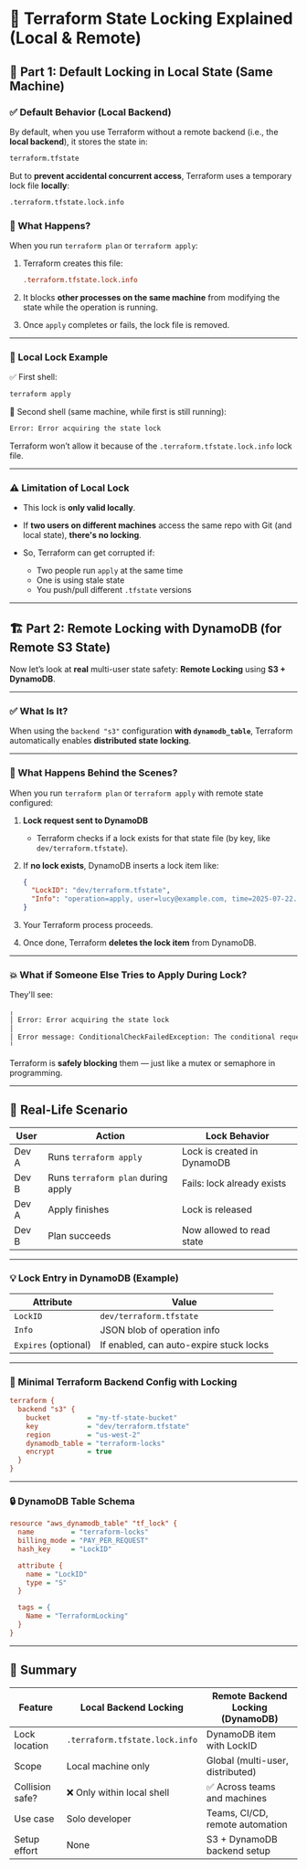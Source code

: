 # 🔐 Terraform State Locking Explained (Local & Remote)

## 🧰 Part 1: Default Locking in Local State (Same Machine)

### ✅ Default Behavior (Local Backend)

By default, when you use Terraform without a remote backend (i.e., the **local backend**), it stores the state in:

```bash
terraform.tfstate
```

But to **prevent accidental concurrent access**, Terraform uses a temporary lock file **locally**:

```bash
.terraform.tfstate.lock.info
```

### 🧠 What Happens?

When you run `terraform plan` or `terraform apply`:

1. Terraform creates this file:

   ```ini
   .terraform.tfstate.lock.info
   ```

2. It blocks **other processes on the same machine** from modifying the state while the operation is running.

3. Once `apply` completes or fails, the lock file is removed.

---

### 🧪 Local Lock Example

✅ First shell:

```bash
terraform apply
```

🚫 Second shell (same machine, while first is still running):

```bash
Error: Error acquiring the state lock
```

Terraform won’t allow it because of the `.terraform.tfstate.lock.info` lock file.

---

### ⚠️ Limitation of Local Lock

- This lock is **only valid locally**.
- If **two users on different machines** access the same repo with Git (and local state), **there's no locking**.
- So, Terraform can get corrupted if:

  - Two people run `apply` at the same time
  - One is using stale state
  - You push/pull different `.tfstate` versions

---

## 🏗️ Part 2: Remote Locking with DynamoDB (for Remote S3 State)

Now let’s look at **real** multi-user state safety: **Remote Locking** using **S3 + DynamoDB**.

---

### ✅ What Is It?

When using the `backend "s3"` configuration **with `dynamodb_table`**, Terraform automatically enables **distributed state locking**.

---

### 🔄 What Happens Behind the Scenes?

When you run `terraform plan` or `terraform apply` with remote state configured:

1. **Lock request sent to DynamoDB**

   - Terraform checks if a lock exists for that state file (by key, like `dev/terraform.tfstate`).

2. If **no lock exists**, DynamoDB inserts a lock item like:

   ```json
   {
     "LockID": "dev/terraform.tfstate",
     "Info": "operation=apply, user=lucy@example.com, time=2025-07-22..."
   }
   ```

3. Your Terraform process proceeds.

4. Once done, Terraform **deletes the lock item** from DynamoDB.

---

### 💥 What if Someone Else Tries to Apply During Lock?

They'll see:

```bash
╷
│ Error: Error acquiring the state lock
│
│ Error message: ConditionalCheckFailedException: The conditional request failed
╵
```

Terraform is **safely blocking** them — just like a mutex or semaphore in programming.

---

## 🧪 Real-Life Scenario

| User  | Action                             | Lock Behavior               |
| ----- | ---------------------------------- | --------------------------- |
| Dev A | Runs `terraform apply`             | Lock is created in DynamoDB |
| Dev B | Runs `terraform plan` during apply | Fails: lock already exists  |
| Dev A | Apply finishes                     | Lock is released            |
| Dev B | Plan succeeds                      | Now allowed to read state   |

---

### 💡 Lock Entry in DynamoDB (Example)

| Attribute            | Value                                   |
| -------------------- | --------------------------------------- |
| `LockID`             | `dev/terraform.tfstate`                 |
| `Info`               | JSON blob of operation info             |
| `Expires` (optional) | If enabled, can auto-expire stuck locks |

---

### 📜 Minimal Terraform Backend Config with Locking

```ini
terraform {
  backend "s3" {
    bucket         = "my-tf-state-bucket"
    key            = "dev/terraform.tfstate"
    region         = "us-west-2"
    dynamodb_table = "terraform-locks"
    encrypt        = true
  }
}
```

---

### 🔒 DynamoDB Table Schema

```ini
resource "aws_dynamodb_table" "tf_lock" {
  name         = "terraform-locks"
  billing_mode = "PAY_PER_REQUEST"
  hash_key     = "LockID"

  attribute {
    name = "LockID"
    type = "S"
  }

  tags = {
    Name = "TerraformLocking"
  }
}
```

---

## 🧠 Summary

| Feature         | Local Backend Locking          | Remote Backend Locking (DynamoDB) |
| --------------- | ------------------------------ | --------------------------------- |
| Lock location   | `.terraform.tfstate.lock.info` | DynamoDB item with LockID         |
| Scope           | Local machine only             | Global (multi-user, distributed)  |
| Collision safe? | ❌ Only within local shell     | ✅ Across teams and machines      |
| Use case        | Solo developer                 | Teams, CI/CD, remote automation   |
| Setup effort    | None                           | S3 + DynamoDB backend setup       |
